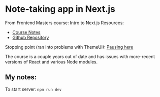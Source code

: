 # Note-taking app in Next.js
From Frontend Masters course: Intro to Next.js 
Resources:
* [Course Notes](https://hendrixer.github.io/)
* [Github Repository](https://)

Stopping point (ran into problems with ThemeUI): [Pausing here](https://hendrixer.github.io/hextjs-course/themeui)

The course is a couple years out of date and has issues with more-recent versions of React and various Node modules.

## My notes:

To start server: `npm run dev`

